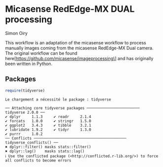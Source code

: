 # Micasense RedEdge-MX DUAL processing
Simon Oiry

This workflow is an adaptation of the micasense workflow to process
manually images coming from the micasense RedEdge-MX Dual camera. The
original workflow can be found
here\[https://github.com/micasense/imageprocessing\] and has originally
been written in Python.

## Packages

``` r
require(tidyverse)
```

    Le chargement a nécessité le package : tidyverse

    ── Attaching core tidyverse packages ──────────────────────── tidyverse 2.0.0 ──
    ✔ dplyr     1.1.3     ✔ readr     2.1.4
    ✔ forcats   1.0.0     ✔ stringr   1.5.0
    ✔ ggplot2   3.4.3     ✔ tibble    3.2.1
    ✔ lubridate 1.9.2     ✔ tidyr     1.3.0
    ✔ purrr     1.0.2     
    ── Conflicts ────────────────────────────────────────── tidyverse_conflicts() ──
    ✖ dplyr::filter() masks stats::filter()
    ✖ dplyr::lag()    masks stats::lag()
    ℹ Use the conflicted package (<http://conflicted.r-lib.org/>) to force all conflicts to become errors
